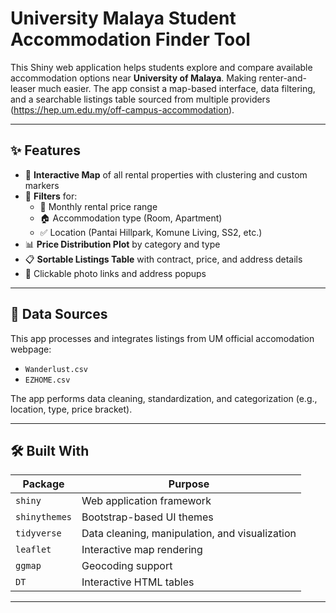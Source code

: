 # University Malaya Student Accommodation Finder Tool

This Shiny web application helps students explore and compare available accommodation options near **University of Malaya**. Making renter-and-leaser much easier.
The app consist a map-based interface, data filtering, and a searchable listings table sourced from multiple providers (https://hep.um.edu.my/off-campus-accommodation).

---

## ✨ Features

- 📍 **Interactive Map** of all rental properties with clustering and custom markers
- 🔎 **Filters** for:
  - 🚀 Monthly rental price range
  - 🏠 Accommodation type (Room, Apartment)
  - ✅ Location (Pantai Hillpark, Komune Living, SS2, etc.)
- 📊 **Price Distribution Plot** by category and type
- 📋 **Sortable Listings Table** with contract, price, and address details
- 📎 Clickable photo links and address popups

---

## 📁 Data Sources

This app processes and integrates listings from UM official accomodation webpage:

- `Wanderlust.csv`
- `EZHOME.csv`

The app performs data cleaning, standardization, and categorization (e.g., location, type, price bracket).

---

## 🛠️ Built With

| Package        | Purpose                                         |
|----------------|--------------------------------------------------|
| `shiny`        | Web application framework                        |
| `shinythemes`  | Bootstrap-based UI themes                        |
| `tidyverse`    | Data cleaning, manipulation, and visualization   |
| `leaflet`      | Interactive map rendering                        |
| `ggmap`        | Geocoding support                                |
| `DT`           | Interactive HTML tables                          |

---


